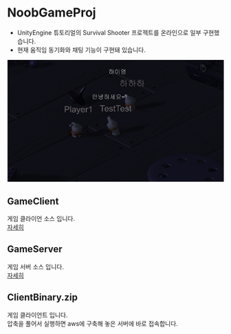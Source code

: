 # NoobGameProj
- UnityEngine 튜토리얼의 Survival Shooter 프로젝트를 온라인으로 일부 구현했습니다.
- 현재 움직임 동기화와 채팅 기능이 구현돼 있습니다.

![snap](snap.png)

## GameClient
게임 클라이언 소스 입니다.<br>
[자세히](GameClient\GameClient.md)


## GameServer
게임 서버 소스 입니다.<br>
[자세히](GameServe\GameServer.md)

## ClientBinary.zip
게임 클라이언트 입니다.<br>
압축을 풀어서 실행하면 aws에 구축해 놓은 서버에 바로 접속합니다.